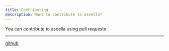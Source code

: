 ```yaml
---
title: Contributing
description: Want to contribute to ascella?
---
```


You can contribute to ascella using pull requests

---

[github](https://github.com/ascellahost)
